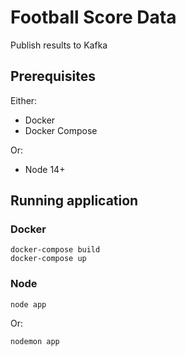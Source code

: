 # Football Score Data
Publish results to Kafka

## Prerequisites

Either:
- Docker
- Docker Compose

Or:
- Node 14+

## Running application
### Docker
```
docker-compose build
docker-compose up
```

### Node
```
node app
```
Or:
```
nodemon app
```
